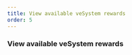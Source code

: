 ```yaml
---
title: View available veSystem rewards
order: 5
---
```


### View available veSystem rewards

<ve8020-admin-Step6 />